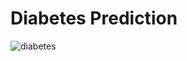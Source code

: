 # Diabetes Prediction

![diabetes](https://gitlab.com/akashbangalkar/diabetes-prediction/-/raw/main/diabetes.png)

